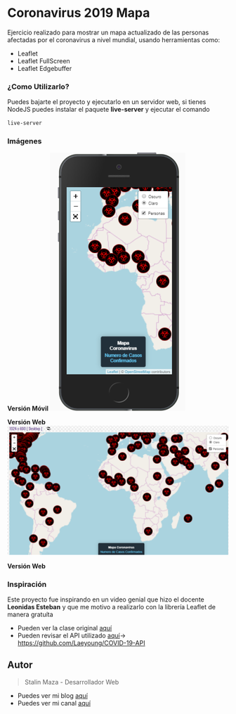 # Coronavirus 2019 Mapa

Ejercicio realizado para mostrar un mapa actualizado de las personas afectadas por el coronavirus a nivel mundial, usando herramientas como:
- Leaflet 
- Leaflet FullScreen
- Leaflet Edgebuffer

### ¿Como Utilizarlo?

Puedes bajarte el proyecto y ejecutarlo en un servidor web, si tienes NodeJS puedes instalar el paquete **live-server** y ejecutar el comando
```cmd
live-server
```

### Imágenes

**Versión Móvil**
![Móvil](./MapaCoronavirus.png)

**Versión Web**
![Móvil](./MapaCoronavirusWeb.png)

**Versión Web**

### Inspiración
Este proyecto fue inspirando en un video genial que hizo el docente **Leonidas Esteban** y que me motivo a realizarlo con la librería Leaflet de manera gratuíta
- Pueden ver la clase original [aquí](https://www.youtube.com/watch?v=UlfacaW8634)
- Pueden revisar el API utilizado [aquí](https://github.com/Laeyoung/COVID-19-API)-> https://github.com/Laeyoung/COVID-19-API
<!-- ![](https://repository-images.githubusercontent.com/246729475/f4011e80-6529-11ea-8236-7144d4f28850) -->

## Autor
> Stalin Maza - Desarrollador Web
- Puedes ver mi blog [aquí](https://stalinmaza97.hashnode.dev/)
- Puedes ver mi canal [aquí](https://www.youtube.com/channel/UCMDvFIXXZv5tUXNa7-qF5pw?view_as=subscriber)